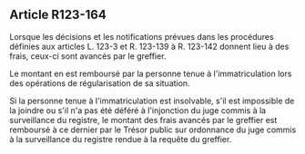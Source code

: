 Article R123-164
----
Lorsque les décisions et les notifications prévues dans les procédures définies
aux articles L. 123-3 et R. 123-139 à R. 123-142 donnent lieu à des frais,
ceux-ci sont avancés par le greffier.

Le montant en est remboursé par la personne tenue à l'immatriculation lors des
opérations de régularisation de sa situation.

Si la personne tenue à l'immatriculation est insolvable, s'il est impossible de
la joindre ou s'il n'a pas été déféré à l'injonction du juge commis à la
surveillance du registre, le montant des frais avancés par le greffier est
remboursé à ce dernier par le Trésor public sur ordonnance du juge commis à la
surveillance du registre rendue à la requête du greffier.
